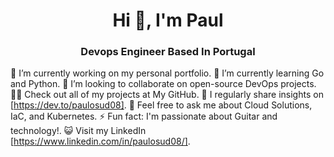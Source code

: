 

<h1 align="center">Hi 👋, I'm Paul</h1>
<h3 align="center">Devops Engineer Based In Portugal</h3>

🔭 I’m currently working on my personal portfolio.
🌱 I’m currently learning Go and Python.
👯 I’m looking to collaborate on open-source DevOps projects.
👨‍💻 Check out all of my projects at My GitHub.
📝 I regularly share insights on [https://dev.to/paulosud08].
💬 Feel free to ask me about Cloud Solutions, IaC, and Kubernetes.
⚡ Fun fact: I'm passionate about Guitar and technology!.
😺 Visit my LinkedIn [https://www.linkedin.com/in/paulosud08/].



